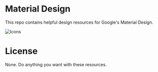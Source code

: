 # Material Design

This repo contains helpful design resources for Google's Material Design.

![Icons](http://templarian.com/files/material-design-icons-preview.png)

# License

None. Do anything you want with these resources.
